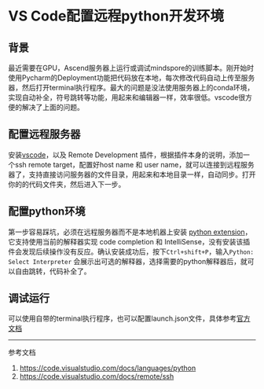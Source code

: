 # VS Code配置远程python开发环境

## 背景

最近需要在GPU，Ascend服务器上运行或调试mindspore的训练脚本。刚开始时使用Pycharm的Deployment功能把代码放在本地，每次修改代码自动上传至服务器，然后打开terminal执行程序。最大的问题是没法使用服务器上的conda环境，实现自动补全，符号跳转等功能，用起来和编辑器一样，效率很低。vscode很方便的解决了上面的问题。

## 配置远程服务器

安装[vscode](https://code.visualstudio.com/)，以及 Remote Development 插件，根据插件本身的说明，添加一个ssh remote target，配置好host name 和 user name，就可以连接到远程服务器了，支持直接访问服务器的文件目录，用起来和本地目录一样，自动同步。打开你的的代码文件夹，然后进入下一步。

## 配置python环境

第一步容易踩坑，必须在远程服务器而不是本地机器上安装 [python extension](https://marketplace.visualstudio.com/items?itemName=ms-python.python)，它支持使用当前的解释器实现 code completion 和 IntelliSense，没有安装该插件会发现后续操作没有反应。确认安装成功后，按下`Ctrl+shift+P`，输入`Python: Select Interpreter` 会展示出可选的解释器，选择需要的python解释器后，就可以自由跳转，代码补全了。

## 调试运行

可以使用自带的terminal执行程序，也可以配置launch.json文件，具体参考[官方文档](https://code.visualstudio.com/docs/languages/python#_debugging)

---
参考文档
1. https://code.visualstudio.com/docs/languages/python
2. https://code.visualstudio.com/docs/remote/ssh
